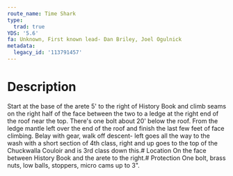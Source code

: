```yaml
---
route_name: Time Shark
type:
  trad: true
YDS: '5.6'
fa: Unknown, First known lead- Dan Briley, Joel Ogulnick
metadata:
  legacy_id: '113791457'
---
```

# Description
Start at the base of the arete 5' to the right of History Book and climb seams on the right half of the face between the two to a ledge at the right end of the roof near the top. There's one bolt about 20' below the roof. From the ledge mantle left over the end of the roof and finish the last few feet of face climbing. Belay with gear, walk off descent- left goes all the way to the wash with a short section of 4th class, right and up goes to the top of the Chuckwalla Couloir and is 3rd class down this.# Location
On the face between History Book and the arete to the right.# Protection
One bolt, brass nuts, low balls, stoppers, micro cams up to 3".